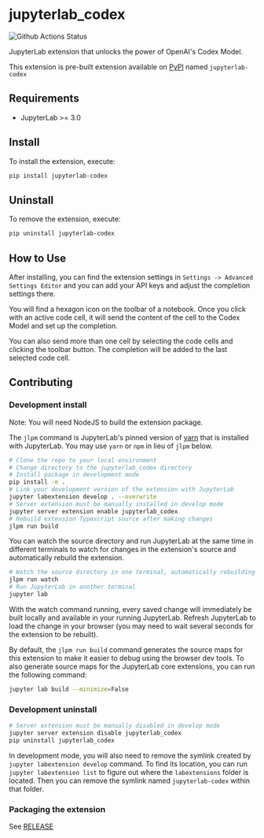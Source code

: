 # jupyterlab_codex

![Github Actions Status](https://github.com/luiscarlosaltbar/jupyterlab-codex/workflows/Build/badge.svg)

JupyterLab extension that unlocks the power of OpenAI's Codex Model.

This extension is pre-built extension available on [PyPI](https://pypi.org/project/jupyterlab-codex/) named `jupyterlab-codex`
## Requirements

* JupyterLab >= 3.0

## Install

To install the extension, execute:

```bash
pip install jupyterlab-codex
```

## Uninstall

To remove the extension, execute:

```bash
pip uninstall jupyterlab-codex
```

## How to Use

After installing, you can find the extension settings in `Settings -> Advanced Settings Editor` and you can add your API keys and adjust the completion settings there.

You will find a hexagon icon on the toolbar of a notebook. Once you click with an active code cell, it will send the content of the cell to the Codex Model and set up the completion.

You can also send more than one cell by selecting the code cells and clicking the toolbar button. The completion will be added to the last selected code cell.

## Contributing

### Development install

Note: You will need NodeJS to build the extension package.

The `jlpm` command is JupyterLab's pinned version of
[yarn](https://yarnpkg.com/) that is installed with JupyterLab. You may use
`yarn` or `npm` in lieu of `jlpm` below.

```bash
# Clone the repo to your local environment
# Change directory to the jupyterlab_codex directory
# Install package in development mode
pip install -e .
# Link your development version of the extension with JupyterLab
jupyter labextension develop . --overwrite
# Server extension must be manually installed in develop mode
jupyter server extension enable jupyterlab_codex
# Rebuild extension Typescript source after making changes
jlpm run build
```

You can watch the source directory and run JupyterLab at the same time in different terminals to watch for changes in the extension's source and automatically rebuild the extension.

```bash
# Watch the source directory in one terminal, automatically rebuilding when needed
jlpm run watch
# Run JupyterLab in another terminal
jupyter lab
```

With the watch command running, every saved change will immediately be built locally and available in your running JupyterLab. Refresh JupyterLab to load the change in your browser (you may need to wait several seconds for the extension to be rebuilt).

By default, the `jlpm run build` command generates the source maps for this extension to make it easier to debug using the browser dev tools. To also generate source maps for the JupyterLab core extensions, you can run the following command:

```bash
jupyter lab build --minimize=False
```

### Development uninstall

```bash
# Server extension must be manually disabled in develop mode
jupyter server extension disable jupyterlab_codex
pip uninstall jupyterlab_codex
```

In development mode, you will also need to remove the symlink created by `jupyter labextension develop`
command. To find its location, you can run `jupyter labextension list` to figure out where the `labextensions`
folder is located. Then you can remove the symlink named `jupyterlab-codex` within that folder.

### Packaging the extension

See [RELEASE](RELEASE.md)
